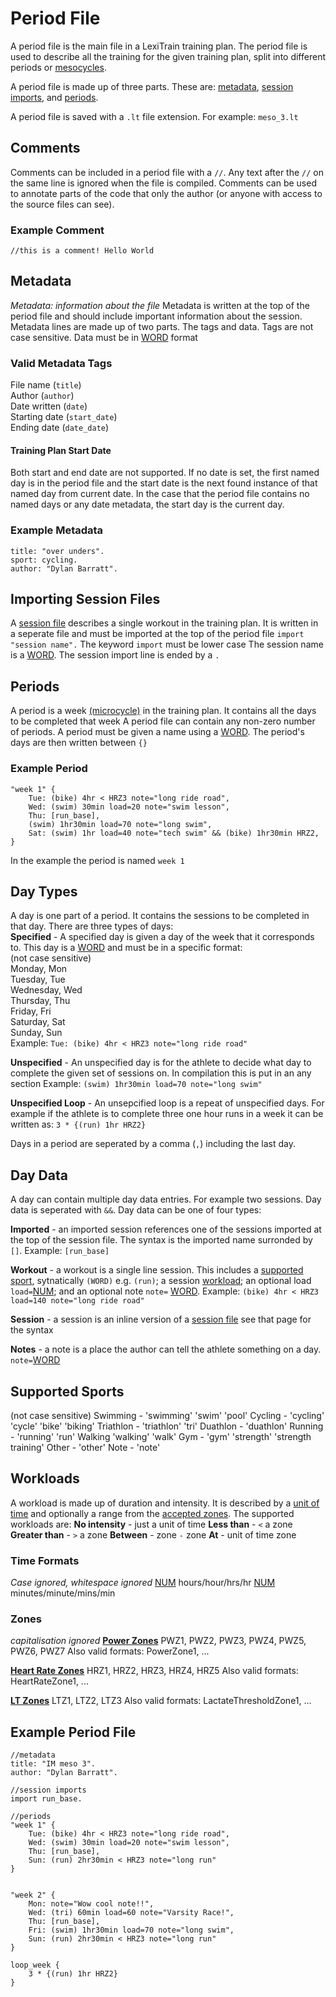 # Period File
A period file is the main file in a LexiTrain training plan. The period file is used to describe all the training for the given training plan, split into different periods or [mesocycles](https://www.trainingpeaks.com/blog/macrocycles-mesocycles-and-microcycles-understanding-the-3-cycles-of-periodization/?utm_source=instagram&utm_medium=social&utm_content=image&utm_campaign=athlete2023_performance). 

A period file is made up of three parts. 
These are: [metadata](#metadata), [session imports](#importing-session-files), and [periods](#periods).

A period file is saved with a `.lt` file extension. 
For example: `meso_3.lt`

## Comments
Comments can be included in a period file with a `//`.
Any text after the `//` on the same line is ignored when the file is compiled.
Comments can be used to annotate parts of the code that only the author (or anyone with access to the source files can see).
### Example Comment
```//this is a comment! Hello World```

## Metadata
*Metadata: information about the file*
Metadata is written at the top of the period file and should include important  information about the session.
Metadata lines are made up of two parts. The tags and data. 
Tags are not case sensitive. 
Data must be in [WORD](Tokens.md#word) format

### Valid Metadata Tags
File name (`title`)<br>
Author (`author`)<br> 
Date written (`date`)<br>
Starting date (`start_date`)<br>
Ending date (`date_date`)<br>

#### Training Plan Start Date
Both start and end date are not supported.
If no date is set, the first named day is in the period file and the start date is the next found instance of that named day from current date.
In the case that the period file contains no named days or any date metadata, the start day is the current day.

### Example Metadata
```
title: "over unders".
sport: cycling.
author: "Dylan Barratt".
```

## Importing Session Files
A [session file](SessionFile.md) describes a single workout in the training plan. 
It is written in a seperate file and must be imported at the top of the period file 
`import "session name".`
The keyword `import` must be lower case
The session name is a [WORD](Tokens.md#word).
The session import line is ended by a `.`

## Periods
A period is a week [(microcycle)](https://www.trainingpeaks.com/blog/macrocycles-mesocycles-and-microcycles-understanding-the-3-cycles-of-periodization/?utm_source=instagram&utm_medium=social&utm_content=image&utm_campaign=athlete2023_performance) in the training plan. It contains all the days to be completed that week
A period file can contain any non-zero number of periods. 
A period must be given a name using a [WORD](Tokens.md#word). 
The period's days are then written between `{}`

### Example Period
```
"week 1" {
	Tue: (bike) 4hr < HRZ3 note="long ride road",
	Wed: (swim) 30min load=20 note="swim lesson",
	Thu: [run_base],
	(swim) 1hr30min load=70 note="long swim",
	Sat: (swim) 1hr load=40 note="tech swim" && (bike) 1hr30min HRZ2,
}
```
In the example the period is named `week 1`

## Day Types
A day is one part of a period. It contains the sessions to be completed in that day. 
There are three types of days: <br>
**Specified** - A specified day is given a day of the week that it corresponds to. This day is a [WORD](Tokens.md#word) and must be in a specific format: <br>
(not case sensitive) <br>
Monday, Mon <br>
Tuesday, Tue <br>
Wednesday, Wed <br>
Thursday, Thu <br>
Friday, Fri <br>
Saturday, Sat<br>
Sunday, Sun <br>
Example: `Tue: (bike) 4hr < HRZ3 note="long ride road"`

**Unspecified** - An unspecified day is for the athlete to decide what day to complete the given set of sessions on. In compilation this is put in an any section
Example: `(swim) 1hr30min load=70 note="long swim"`

**Unspecified Loop** - An unsepcified loop is a repeat of unspecified days. For example if the athlete is to complete three one hour runs in a week it can be written as:
`3 * {(run) 1hr HRZ2}`

Days in a period are seperated by a comma (`,`) including the last day.

## Day Data
A day can contain multiple day data entries. For example two sessions. Day data is seperated with `&&`. 
Day data can be one of four types:

**Imported** - an imported session references one of the sessions imported at the top of the session file. The syntax is the imported name surronded by `[]`. Example: `[run_base]`

**Workout** - a workout is a single line session. This includes a [supported sport](#supported-sports), sytnatically `(WORD)` e.g. `(run)`; a session [workload](#workloads); an optional load `load=`[NUM](Tokens.md#num); and an optional note `note=` [WORD](Tokens.md#word). Example: `(bike) 4hr < HRZ3 load=140 note="long ride road"`

**Session** - a session is an inline version of a [session file](SessionFile.md) see that page for the syntax

**Notes** - a note is a place the author can tell the athlete something on a day. `note=`[WORD](Tokens.md#word)

## Supported Sports
(not case sensitive)
Swimming - 'swimming' 'swim' 'pool'
Cycling  - 'cycling' 'cycle' 'bike' 'biking'
Triathlon - 'triathlon' 'tri' 
Duathlon  - 'duathlon' 
Running - 'running' 'run'
Walking 'walking' 'walk'
Gym - 'gym' 'strength' 'strength training'
Other - 'other'
Note - 'note'

## Workloads
A workload is made up of duration and intensity. It is described by a [unit of time](#time-formats) and optionally a range from the [accepted zones](#zones).
The supported workloads are: 
**No intensity** - just a unit of time
**Less than** - `<` a zone
**Greater than** - `>` a zone
**Between** - zone `-` zone
**At** - unit of time zone

### Time Formats
*Case ignored, whitespace ignored*
[NUM](Tokens.md#num) hours/hour/hrs/hr
[NUM](Tokens.md#num) minutes/minute/mins/min

### Zones
*capitalisation ignored*
[**Power Zones**](https://www.trainingpeaks.com/blog/power-training-levels/)
PWZ1, PWZ2, PWZ3, PWZ4, PWZ5, PWZ6, PWZ7
Also valid formats: PowerZone1, ...

[**Heart Rate Zones**](https://journals.humankinetics.com/view/journals/ijspp/5/3/article-p276.xml)
HRZ1, HRZ2, HRZ3, HRZ4, HRZ5
Also valid formats: HeartRateZone1, ...

[**LT Zones**](https://journals.humankinetics.com/view/journals/ijspp/5/3/article-p276.xml)
LTZ1, LTZ2, LTZ3
Also valid formats: LactateThresholdZone1, ...

## Example Period File
```
//metadata
title: "IM meso 3".
author: "Dylan Barratt".

//session imports
import run_base.

//periods
"week 1" {
	Tue: (bike) 4hr < HRZ3 note="long ride road",
	Wed: (swim) 30min load=20 note="swim lesson",
	Thu: [run_base],
	Sun: (run) 2hr30min < HRZ3 note="long run"
}


"week 2" {
	Mon: note="Wow cool note!!",
	Wed: (tri) 60min load=60 note="Varsity Race!",
	Thu: [run_base],
	Fri: (swim) 1hr30min load=70 note="long swim",
	Sun: (run) 2hr30min < HRZ3 note="long run"
}

loop_week {
	3 * {(run) 1hr HRZ2}
}
```
